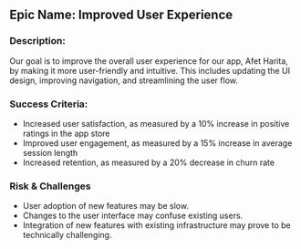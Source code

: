 ## Epic Name: Improved User Experience

### Description:
Our goal is to improve the overall user experience for our app, Afet Harita, by making it more user-friendly and intuitive. This includes updating the UI design, improving navigation, and streamlining the user flow.

### Success Criteria:
- Increased user satisfaction, as measured by a 10% increase in positive ratings in the app store
- Improved user engagement, as measured by a 15% increase in average session length
- Increased retention, as measured by a 20% decrease in churn rate

### Risk & Challenges
- User adoption of new features may be slow.
- Changes to the user interface may confuse existing users.
- Integration of new features with existing infrastructure may prove to be technically challenging.